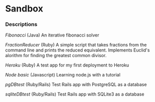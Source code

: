 # Sandbox

### Descriptions

*Fibonacci*
(Java) An iterative fibonacci solver

*FractionReducer*
(Ruby) A simple script that takes fractions from the command line
and prints the reduced equivalent.  Implements Euclid's alorithm for
finding the greatest common divisor.

*Heroku*
(Ruby) A test app for my first deployment to Heroku

*Node basic*
(Javascript) Learning node.js with a tutorial

*pgDBtest*
(Ruby/Rails) Test Rails app with PostgreSQL as a database

*sqliteDBtest*
(Ruby/Rails) Test Rails app with SQLite3 as a database